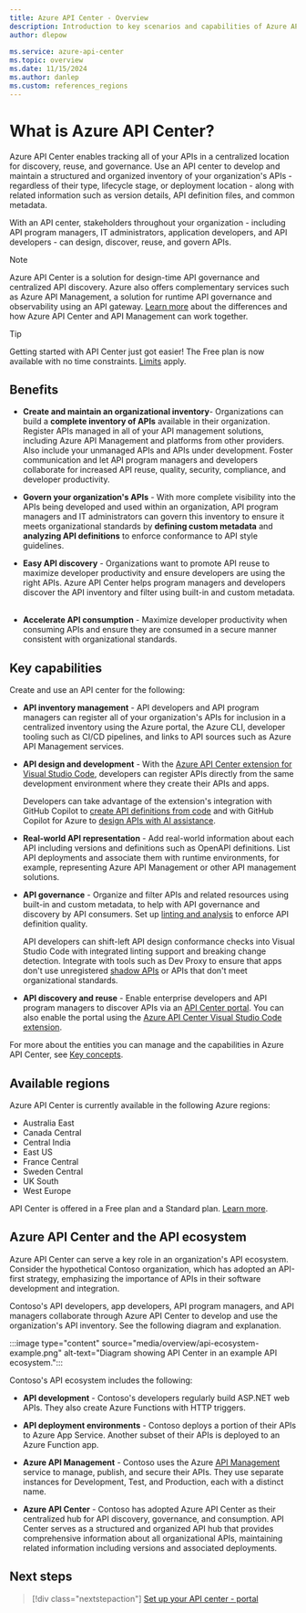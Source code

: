 ```yaml
---
title: Azure API Center - Overview
description: Introduction to key scenarios and capabilities of Azure API Center. API Center inventories an organization's APIs for discovery, reuse, and governance at scale.
author: dlepow
 
ms.service: azure-api-center
ms.topic: overview
ms.date: 11/15/2024
ms.author: danlep 
ms.custom: references_regions
---
```


# What is Azure API Center?

Azure API Center enables tracking all of your APIs in a centralized location for discovery, reuse, and governance. Use an API center to develop and maintain a structured and organized inventory of your organization's APIs - regardless of their type, lifecycle stage, or deployment location - along with related information such as version details, API definition files, and common metadata. 

With an API center, stakeholders throughout your organization - including API program managers, IT administrators, application developers, and API developers - can design, discover, reuse, and govern APIs.  

> [!NOTE]
> Azure API Center is a solution for design-time API governance and centralized API discovery. Azure also offers complementary services such as Azure API Management, a solution for runtime API governance and observability using an API gateway. [Learn more](frequently-asked-questions.yml#what-s-the-difference-between-azure-api-management-and-azure-api-center) about the differences and how Azure API Center and API Management can work together.

> [!TIP]
> Getting started with API Center just got easier! The Free plan is now available with no time constraints. [Limits](/azure/azure-resource-manager/management/azure-subscription-service-limits?toc=/azure/api-center/toc.json&bc=/azure/api-center/breadcrumb/toc.json#azure-api-center-limits) apply.


## Benefits

* **Create and maintain an organizational inventory​** - Organizations can build a **complete inventory of APIs** available in their organization. Register APIs managed in all of your API management solutions, including Azure API Management and platforms from other providers. Also include your unmanaged APIs and APIs under development. Foster communication and let API program managers and developers collaborate for increased API reuse, quality, security, compliance, and developer productivity.​

*  **Govern your organization's APIs** - With more complete visibility into the APIs being developed and used within an organization, API program managers and IT administrators can govern this inventory to ensure it meets organizational standards by **defining custom metadata** and **analyzing API definitions** to enforce conformance to API style guidelines.​

* **Easy API discovery** - Organizations want to promote API reuse to maximize developer productivity and ensure developers are using the right APIs. Azure API Center helps program managers and developers discover the API inventory and filter using built-in and custom metadata. ​

* **Accelerate API consumption** - Maximize developer productivity when consuming APIs and ensure they are consumed in a secure manner consistent with organizational standards. 


## Key capabilities

Create and use an API center for the following:

* **API inventory management** - API developers and API program managers can register all of your organization's APIs for inclusion in a centralized inventory using the Azure portal, the Azure CLI, developer tooling such as CI/CD pipelines, and links to API sources such as Azure API Management services. 

* **API design and development** - With the [Azure API Center extension for Visual Studio Code](build-register-apis-vscode-extension.md), developers can register APIs directly from the same development environment where they create their APIs and apps. 

    Developers can take advantage of the extension's integration with GitHub Copilot to [create API definitions from code](build-register-apis-vscode-extension.md#generate-openapi-spec-from-api-code) and with GitHub Copilot for Azure to [design APIs with AI assistance](design-api-github-copilot-azure.md).  

* **Real-world API representation** - Add real-world information about each API including versions and definitions such as OpenAPI definitions. List API deployments and associate them with runtime environments, for example, representing Azure API Management or other API management solutions.

* **API governance** - Organize and filter APIs and related resources using built-in and custom metadata, to help with API governance and discovery by API consumers. Set up [linting and analysis](enable-managed-api-analysis-linting.md) to enforce API definition quality. 

    API developers can shift-left API design conformance checks into Visual Studio Code with integrated linting support and breaking change detection. Integrate with tools such as Dev Proxy to ensure that apps don't use unregistered [shadow APIs](discover-shadow-apis-dev-proxy.md) or APIs that don't meet organizational standards.

* **API discovery and reuse** - Enable enterprise developers and API program managers to discover APIs via an [API Center portal](set-up-api-center-portal.md). You can also enable the portal using the [Azure API Center Visual Studio Code extension](enable-api-center-portal-vs-code-extension.md).

For more about the entities you can manage and the capabilities in Azure API Center, see [Key concepts](key-concepts.md).

## Available regions
Azure API Center is currently available in the following Azure regions:

* Australia East
* Canada Central
* Central India
* East US
* France Central
* Sweden Central
* UK South
* West Europe 

API Center is offered in a Free plan and a Standard plan. [Learn more](../azure-resource-manager/management/azure-subscription-service-limits.md?toc=/azure/api-center/toc.json&bc=/azure/api-center/breadcrumb/toc.json#azure-api-center-limits).
             
## Azure API Center and the API ecosystem

Azure API Center can serve a key role in an organization's API ecosystem. Consider the hypothetical Contoso organization, which has adopted an API-first strategy, emphasizing the importance of APIs in their software development and integration. 

Contoso's API developers, app developers, API program managers, and API managers collaborate through Azure API Center to develop and use the organization's API inventory. See the following diagram and explanation.

:::image type="content" source="media/overview/api-ecosystem-example.png" alt-text="Diagram showing API Center in an example API ecosystem.":::

Contoso's API ecosystem includes the following:

* **API development** - Contoso's developers regularly build ASP.NET web APIs. They also create Azure Functions with HTTP triggers.

* **API deployment environments** - Contoso deploys a portion of their APIs to Azure App Service. Another subset of their APIs is deployed to an Azure Function app. 

* **Azure API Management** - Contoso uses the Azure [API Management](../api-management/api-management-key-concepts.md) service to manage, publish, and secure their APIs. They use separate instances for Development, Test, and Production, each with a distinct name. 

* **Azure API Center** - Contoso has adopted Azure API Center as their centralized hub for API discovery, governance, and consumption. API Center serves as a structured and organized API hub that provides comprehensive information about all organizational APIs, maintaining related information including versions and associated deployments. 

## Next steps

> [!div class="nextstepaction"]
> [Set up your API center - portal](set-up-api-center.md)

